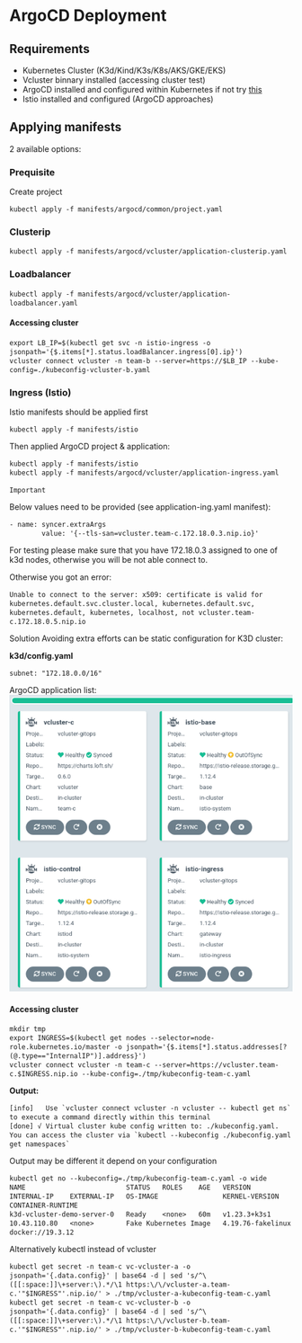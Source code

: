 # ArgoCD Deployment

## Requirements

* Kubernetes Cluster (K3d/Kind/K3s/K8s/AKS/GKE/EKS)
* Vcluster binnary installed (accessing cluster test)
* ArgoCD installed and configured within Kubernetes if not try [this](./ARGOCD-INSTALL.md)
* Istio installed and configured (ArgoCD approaches)

## Applying manifests
2 available options:

### Prequisite
Create project
```
kubectl apply -f manifests/argocd/common/project.yaml
```

### Clusterip
```
kubectl apply -f manifests/argocd/vcluster/application-clusterip.yaml
```

### Loadbalancer
```
kubectl apply -f manifests/argocd/vcluster/application-loadbalancer.yaml
```

#### Accessing cluster
```
export LB_IP=$(kubectl get svc -n istio-ingress -o jsonpath='{$.items[*].status.loadBalancer.ingress[0].ip}')
vcluster connect vcluster -n team-b --server=https://$LB_IP --kube-config=./kubeconfig-vcluster-b.yaml
```


### Ingress (Istio)
Istio manifests should be applied first

```
kubectl apply -f manifests/istio
```
Then applied ArgoCD project & application:

```
kubectl apply -f manifests/istio
kubectl apply -f manifests/argocd/vcluster/application-ingress.yaml
```

`Important`

Below values need to be provided (see application-ing.yaml manifest):
```
- name: syncer.extraArgs
        value: '{--tls-san=vcluster.team-c.172.18.0.3.nip.io}'
```
For testing please make sure that you have 172.18.0.3 assigned to one of k3d nodes, otherwise you will be not able connect to.


Otherwise you got an error:

```
Unable to connect to the server: x509: certificate is valid for kubernetes.default.svc.cluster.local, kubernetes.default.svc, kubernetes.default, kubernetes, localhost, not vcluster.team-c.172.18.0.5.nip.io
```

Solution 
Avoiding extra efforts can be static configuration for K3D cluster:

**k3d/config.yaml**
```
subnet: "172.18.0.0/16"
```

ArgoCD application list:
![TEAM-C](./images/ArgoCD-team-c.png)

#### Accessing cluster 

```
mkdir tmp
export INGRESS=$(kubectl get nodes --selector=node-role.kubernetes.io/master -o jsonpath='{$.items[*].status.addresses[?(@.type=="InternalIP")].address}')
vcluster connect vcluster -n team-c --server=https://vcluster.team-c.$INGRESS.nip.io --kube-config=./tmp/kubeconfig-team-c.yaml
```

**Output:**
```
[info]   Use `vcluster connect vcluster -n vcluster -- kubectl get ns` to execute a command directly within this terminal
[done] √ Virtual cluster kube config written to: ./kubeconfig.yaml. You can access the cluster via `kubectl --kubeconfig ./kubeconfig.yaml get namespaces`
```

Output may be different it depend on your configuration

```
kubectl get no --kubeconfig=./tmp/kubeconfig-team-c.yaml -o wide
NAME                         STATUS   ROLES    AGE   VERSION        INTERNAL-IP    EXTERNAL-IP   OS-IMAGE                KERNEL-VERSION      CONTAINER-RUNTIME
k3d-vcluster-demo-server-0   Ready    <none>   60m   v1.23.3+k3s1   10.43.110.80   <none>        Fake Kubernetes Image   4.19.76-fakelinux   docker://19.3.12
```

Alternatively kubectl instead of vcluster
```
kubectl get secret -n team-c vc-vcluster-a -o jsonpath='{.data.config}' | base64 -d | sed 's/^\([[:space:]]\+server:\).*/\1 https:\/\/vcluster-a.team-c.'"$INGRESS"'.nip.io/' > ./tmp/vcluster-a-kubeconfig-team-c.yaml
kubectl get secret -n team-c vc-vcluster-b -o jsonpath='{.data.config}' | base64 -d | sed 's/^\([[:space:]]\+server:\).*/\1 https:\/\/vcluster-b.team-c.'"$INGRESS"'.nip.io/' > ./tmp/vcluster-b-kubeconfig-team-c.yaml
```